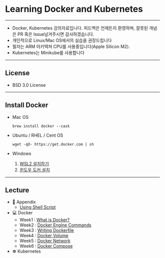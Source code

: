 Learning Docker and Kubernetes
===
***
- Docker, Kubernetes 강의자료입니다. 피드백은 언제든지 환영하며, 잘못된 개념은 PR 혹은 Issue남겨주시면 감사하겠습니다.
- 개인적으로 Linux/Mac OS에서의 실습을 권장드립니다
- 필자는 ARM 아키텍쳐 CPU를 사용중입니다(Apple Silicon M2).
- Kubernetes는 Minikube를 사용합니다
***
## License

- BSD 3.0 License
***
## Install Docker

- Mac OS

    ~~~
    brew install docker --cask
    ~~~

- Ubuntu / RHEL / Cent OS

    ~~~
    wget -qO- https://get.docker.com | sh
    ~~~

- Windows

    1. [WSL2 설치하기](https://gaesae.com/161)
    2. [윈도우 도커 설치](https://goddaehee.tistory.com/251)
***
## Lecture
- 📖 Appendix
    - [Using Shell Script](./Appendix-Shell-Script-Grammer-In-Bash/Readme.md)
- 💻 Docker
    - Week1 : [What is Docker?](./docker-1-What-is-docker%3F/Readme.md)
    - Week2 : [Docker Engine Commands](./docker-2-Docker-Engine-%26-Commands/Readme.md)
    - Week3 : [Writing Dockerfile]()
    - Week4 : [Docker Volume](./docker-4-Docker-Volume/Readme.md)
    - Week5 : [Docker Network](./docker-5-Docker-Network/Readme.md)
    - Week6 : [Docker Compose]()
- ☸️ Kubernetes
